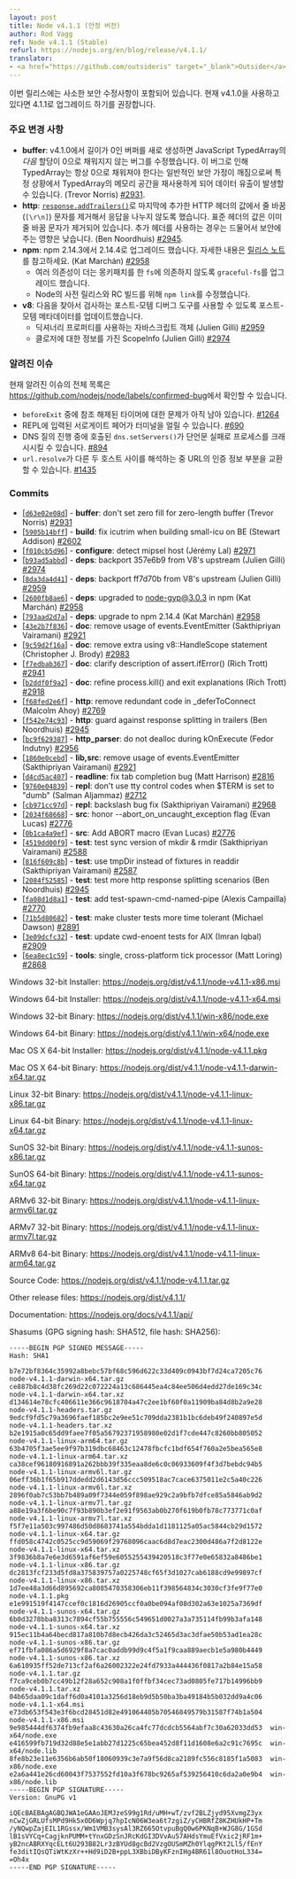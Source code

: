 ```yaml
---
layout: post
title: Node v4.1.1 (안정 버전)
author: Rod Vagg
ref: Node v4.1.1 (Stable)
refurl: https://nodejs.org/en/blog/release/v4.1.1/
translator:
- <a href="https://github.com/outsideris" target="_blank">Outsider</a>
---
```


<!--
This release contains some minor security-related updates. You are advised to upgrade to 4.1.1 if you are currently running v4.1.0.
-->
이번 릴리스에는 사소한 보안 수정사항이 포함되어 있습니다. 현재 v4.1.0을 사용하고 있다면 4.1.1로 업그레이드 하기를 권장합니다.

<!--
### Notable changes

* **buffer**: Fixed a bug introduced in v4.1.0 where allocating a new zero-length buffer can result in the _next_ allocation of a TypedArray in JavaScript not being zero-filled. In certain circumstances this could result in data leakage via reuse of memory space in TypedArrays, breaking the normally safe assumption that TypedArrays should be always zero-filled. (Trevor Norris) [#2931](https://github.com/nodejs/node/pull/2931).
* **http**: Guard against response-splitting of HTTP trailing headers added via [`response.addTrailers()`](https://nodejs.org/api/http.html#http_response_addtrailers_headers) by removing new-line (`[\r\n]`) characters from values. Note that standard header values are already stripped of new-line characters. The expected security impact is low because trailing headers are rarely used. (Ben Noordhuis) [#2945](https://github.com/nodejs/node/pull/2945).
* **npm**: Upgrade to npm 2.14.4 from 2.14.3, see [release notes](https://github.com/npm/npm/releases/tag/v2.14.4) for full details (Kat Marchán) [#2958](https://github.com/nodejs/node/pull/2958)
  - Upgrades `graceful-fs` on multiple dependencies to no longer rely on monkey-patching `fs`
  - Fix `npm link` for pre-release / RC builds of Node
* **v8**: Update post-mortem metadata to allow post-mortem debugging tools to find and inspect:
  - JavaScript objects that use dictionary properties (Julien Gilli) [#2959](https://github.com/nodejs/node/pull/2959)
  - ScopeInfo and thus closures (Julien Gilli) [#2974](https://github.com/nodejs/node/pull/2974)
-->
### 주요 변경 사항
* **buffer**: v4.1.0에서 길이가 0인 버퍼를 새로 생성하면 JavaScript TypedArray의 _다음_ 할당이 0으로 채워지지 않는 버그를 수정했습니다. 이 버그로 인해 TypedArray는 항상 0으로 채워져야 한다는 일반적인 보안 가정이 깨짐으로써 특정 상황에서 TypedArray의 메모리 공간을 재사용하게 되어 데이터 유출이 발생할 수 있습니다. (Trevor Norris) [#2931](https://github.com/nodejs/node/pull/2931).
* **http**: [`response.addTrailers()`](https://nodejs.org/api/http.html#http_response_addtrailers_headers)로 마지막에 추가한 HTTP 헤더의 값에서 줄 바꿈(`[\r\n]`) 문자를 제거해서 응답을 나누지 않도록 했습니다. 표준 헤더의 값은 이미 줄 바꿈 문자가 제거되어 있습니다. 추가 헤더를 사용하는 경우는 드물어서 보안에 주는 영향은 낮습니다. (Ben Noordhuis) [#2945](https://github.com/nodejs/node/pull/2945).
* **npm**: npm 2.14.3에서 2.14.4로 업그레이드 했습니다. 자세한 내용은 [릴리스 노트](https://github.com/npm/npm/releases/tag/v2.14.4)를 참고하세요. (Kat Marchán) [#2958](https://github.com/nodejs/node/pull/2958)
  - 여러 의존성이 더는 몽키패치를 한 `fs`에 의존하지 않도록 `graceful-fs`를 업그레이드 했습니다.
  - Node의 사전 릴리스와 RC 빌드를 위해 `npm link`를 수정했습니다.
* **v8**: 다음을 찾아서 검사하는 포스트-모템 디버그 도구를 사용할 수 있도록 포스트-모템 메타데이터를 업데이트했습니다.
  - 딕셔너리 프로퍼티를 사용하는 자바스크립트 객체 (Julien Gilli) [#2959](https://github.com/nodejs/node/pull/2959)
  - 클로저에 대한 정보를 가진 ScopeInfo (Julien Gilli) [#2974](https://github.com/nodejs/node/pull/2974)

<!--
### Known issues

See https://github.com/nodejs/node/labels/confirmed-bug for complete and current list of known issues.

* Some problems with unreferenced timers running during `beforeExit` are still to be resolved. See [#1264](https://github.com/nodejs/node/issues/1264).
* Surrogate pair in REPL can freeze terminal. [#690](https://github.com/nodejs/node/issues/690)
* Calling `dns.setServers()` while a DNS query is in progress can cause the process to crash on a failed assertion. [#894](https://github.com/nodejs/node/issues/894)
* `url.resolve` may transfer the auth portion of the url when resolving between two full hosts, see [#1435](https://github.com/nodejs/node/issues/1435).
-->
### 알려진 이슈

현재 알려진 이슈의 전체 목록은
<https://github.com/nodejs/node/labels/confirmed-bug>에서 확인할 수 있습니다.

* `beforeExit` 중에 참조 해제된 타이머에 대한 문제가 아직 남아 있습니다. [#1264](https://github.com/nodejs/io.js/issues/1264)
* REPL에 입력된 서로게이트 페어가 터미널을 얼릴 수 있습니다. [#690](https://github.com/nodejs/io.js/issues/690)
* DNS 질의 진행 중에 호출된 `dns.setServers()`가 단언문 실패로 프로세스를 크래시시킬 수 있습니다. [#894](https://github.com/nodejs/io.js/issues/894)
* `url.resolve`가 다른 두 호스트 사이를 해석하는 중 URL의 인증 정보 부분을 교환할 수 있습니다. [#1435](https://github.com/nodejs/io.js/issues/1435)

### Commits

* [[`d63e02e08d`](https://github.com/nodejs/node/commit/d63e02e08d)] - **buffer**: don't set zero fill for zero-length buffer (Trevor Norris) [#2931](https://github.com/nodejs/node/pull/2931)
* [[`5905b14bff`](https://github.com/nodejs/node/commit/5905b14bff)] - **build**: fix icutrim when building small-icu on BE (Stewart Addison) [#2602](https://github.com/nodejs/node/pull/2602)
* [[`f010cb5d96`](https://github.com/nodejs/node/commit/f010cb5d96)] - **configure**: detect mipsel host (Jérémy Lal) [#2971](https://github.com/nodejs/node/pull/2971)
* [[`b93ad5abbd`](https://github.com/nodejs/node/commit/b93ad5abbd)] - **deps**: backport 357e6b9 from V8's upstream (Julien Gilli) [#2974](https://github.com/nodejs/node/pull/2974)
* [[`8da3da4d41`](https://github.com/nodejs/node/commit/8da3da4d41)] - **deps**: backport ff7d70b from V8's upstream (Julien Gilli) [#2959](https://github.com/nodejs/node/pull/2959)
* [[`2600fb8ae6`](https://github.com/nodejs/node/commit/2600fb8ae6)] - **deps**: upgraded to node-gyp@3.0.3 in npm (Kat Marchán) [#2958](https://github.com/nodejs/node/pull/2958)
* [[`793aad2d7a`](https://github.com/nodejs/node/commit/793aad2d7a)] - **deps**: upgrade to npm 2.14.4 (Kat Marchán) [#2958](https://github.com/nodejs/node/pull/2958)
* [[`43e2b7f836`](https://github.com/nodejs/node/commit/43e2b7f836)] - **doc**: remove usage of events.EventEmitter (Sakthipriyan Vairamani) [#2921](https://github.com/nodejs/node/pull/2921)
* [[`9c59d2f16a`](https://github.com/nodejs/node/commit/9c59d2f16a)] - **doc**: remove extra using v8::HandleScope statement (Christopher J. Brody) [#2983](https://github.com/nodejs/node/pull/2983)
* [[`f7edbab367`](https://github.com/nodejs/node/commit/f7edbab367)] - **doc**: clarify description of assert.ifError() (Rich Trott) [#2941](https://github.com/nodejs/node/pull/2941)
* [[`b2ddf0f9a2`](https://github.com/nodejs/node/commit/b2ddf0f9a2)] - **doc**: refine process.kill() and exit explanations (Rich Trott) [#2918](https://github.com/nodejs/node/pull/2918)
* [[`f68fed2e6f`](https://github.com/nodejs/node/commit/f68fed2e6f)] - **http**: remove redundant code in _deferToConnect (Malcolm Ahoy) [#2769](https://github.com/nodejs/node/pull/2769)
* [[`f542e74c93`](https://github.com/nodejs/node/commit/f542e74c93)] - **http**: guard against response splitting in trailers (Ben Noordhuis) [#2945](https://github.com/nodejs/node/pull/2945)
* [[`bc9f629387`](https://github.com/nodejs/node/commit/bc9f629387)] - **http_parser**: do not dealloc during kOnExecute (Fedor Indutny) [#2956](https://github.com/nodejs/node/pull/2956)
* [[`1860e0cebd`](https://github.com/nodejs/node/commit/1860e0cebd)] - **lib,src**: remove usage of events.EventEmitter (Sakthipriyan Vairamani) [#2921](https://github.com/nodejs/node/pull/2921)
* [[`d4cd5ac407`](https://github.com/nodejs/node/commit/d4cd5ac407)] - **readline**: fix tab completion bug (Matt Harrison) [#2816](https://github.com/nodejs/node/pull/2816)
* [[`9760e04839`](https://github.com/nodejs/node/commit/9760e04839)] - **repl**: don't use tty control codes when $TERM is set to "dumb" (Salman Aljammaz) [#2712](https://github.com/nodejs/node/pull/2712)
* [[`cb971cc97d`](https://github.com/nodejs/node/commit/cb971cc97d)] - **repl**: backslash bug fix (Sakthipriyan Vairamani) [#2968](https://github.com/nodejs/node/pull/2968)
* [[`2034f68668`](https://github.com/nodejs/node/commit/2034f68668)] - **src**: honor --abort_on_uncaught_exception flag (Evan Lucas) [#2776](https://github.com/nodejs/node/pull/2776)
* [[`0b1ca4a9ef`](https://github.com/nodejs/node/commit/0b1ca4a9ef)] - **src**: Add ABORT macro (Evan Lucas) [#2776](https://github.com/nodejs/node/pull/2776)
* [[`4519dd00f9`](https://github.com/nodejs/node/commit/4519dd00f9)] - **test**: test sync version of mkdir & rmdir (Sakthipriyan Vairamani) [#2588](https://github.com/nodejs/node/pull/2588)
* [[`816f609c8b`](https://github.com/nodejs/node/commit/816f609c8b)] - **test**: use tmpDir instead of fixtures in readdir (Sakthipriyan Vairamani) [#2587](https://github.com/nodejs/node/pull/2587)
* [[`2084f52585`](https://github.com/nodejs/node/commit/2084f52585)] - **test**: test more http response splitting scenarios (Ben Noordhuis) [#2945](https://github.com/nodejs/node/pull/2945)
* [[`fa08d1d8a1`](https://github.com/nodejs/node/commit/fa08d1d8a1)] - **test**: add test-spawn-cmd-named-pipe (Alexis Campailla) [#2770](https://github.com/nodejs/node/pull/2770)
* [[`71b5d80682`](https://github.com/nodejs/node/commit/71b5d80682)] - **test**: make cluster tests more time tolerant (Michael Dawson) [#2891](https://github.com/nodejs/node/pull/2891)
* [[`3e09dcfc32`](https://github.com/nodejs/node/commit/3e09dcfc32)] - **test**: update cwd-enoent tests for AIX (Imran Iqbal) [#2909](https://github.com/nodejs/node/pull/2909)
* [[`6ea8ec1c59`](https://github.com/nodejs/node/commit/6ea8ec1c59)] - **tools**: single, cross-platform tick processor (Matt Loring) [#2868](https://github.com/nodejs/node/pull/2868)

Windows 32-bit Installer: https://nodejs.org/dist/v4.1.1/node-v4.1.1-x86.msi

Windows 64-bit Installer: https://nodejs.org/dist/v4.1.1/node-v4.1.1-x64.msi

Windows 32-bit Binary: https://nodejs.org/dist/v4.1.1/win-x86/node.exe

Windows 64-bit Binary: https://nodejs.org/dist/v4.1.1/win-x64/node.exe

Mac OS X 64-bit Installer: https://nodejs.org/dist/v4.1.1/node-v4.1.1.pkg

Mac OS X 64-bit Binary: https://nodejs.org/dist/v4.1.1/node-v4.1.1-darwin-x64.tar.gz

Linux 32-bit Binary: https://nodejs.org/dist/v4.1.1/node-v4.1.1-linux-x86.tar.gz

Linux 64-bit Binary: https://nodejs.org/dist/v4.1.1/node-v4.1.1-linux-x64.tar.gz

SunOS 32-bit Binary: https://nodejs.org/dist/v4.1.1/node-v4.1.1-sunos-x86.tar.gz

SunOS 64-bit Binary: https://nodejs.org/dist/v4.1.1/node-v4.1.1-sunos-x64.tar.gz

ARMv6 32-bit Binary: https://nodejs.org/dist/v4.1.1/node-v4.1.1-linux-armv6l.tar.gz

ARMv7 32-bit Binary: https://nodejs.org/dist/v4.1.1/node-v4.1.1-linux-armv7l.tar.gz

ARMv8 64-bit Binary: https://nodejs.org/dist/v4.1.1/node-v4.1.1-linux-arm64.tar.gz

Source Code: https://nodejs.org/dist/v4.1.1/node-v4.1.1.tar.gz

Other release files: https://nodejs.org/dist/v4.1.1/

Documentation: https://nodejs.org/docs/v4.1.1/api/

Shasums (GPG signing hash: SHA512, file hash: SHA256):

```
-----BEGIN PGP SIGNED MESSAGE-----
Hash: SHA1

b7e72bf8364c35992a8bebc57bf68c596d622c33d409c0943bf7d24ca7205c76  node-v4.1.1-darwin-x64.tar.gz
ce887b8c4d38fc269d22c072224a13c686445ea4c84ee506d4edd27de169c34c  node-v4.1.1-darwin-x64.tar.xz
d134614e78cfc406611e366c9618704a47c2ee1bf60f0a11909ba84d8b2a9e28  node-v4.1.1-headers.tar.gz
9edcf9fd5c79a3696faef185bc2e9ee51c709dda2381b1bc6deb49f240897e5d  node-v4.1.1-headers.tar.xz
b2e1915a0c65dd9faee7f05a56792371958980e02d1f7cde447c8260bb805052  node-v4.1.1-linux-arm64.tar.gz
63b4705f3ae5ee9f97b319dbc68463c12478fbcfc1bdf654f760a2e5bea565e8  node-v4.1.1-linux-arm64.tar.xz
ca38cef96180916891a262bbb39f335eaa8de6c0c06933609f4f3d7bebdc94b5  node-v4.1.1-linux-armv6l.tar.gz
06eff36b1f65b917ddedd2d6143d56ccc509518ac7cace6375011e2c5a40c226  node-v4.1.1-linux-armv6l.tar.xz
2896f0ab7c53bb7b489a09f7344e059f898ae929c2a9bfb7dfce85a5846ab9d2  node-v4.1.1-linux-armv7l.tar.gz
a88e19a3f6be90c7f93b890b3ef2e91f9563ab0b270f619b0fb78c773771c0af  node-v4.1.1-linux-armv7l.tar.xz
f5f7e11a503c997486d50d8683741a554bdda1d1181125a05ac5844cb29d1572  node-v4.1.1-linux-x64.tar.gz
ffd058c4742c0525cc9d59069f29768096caac6d8d7eac2300d486a7f2d8122e  node-v4.1.1-linux-x64.tar.xz
3f9836b8a7e6e3d6591af6ef59e6055255439420518c3f77e0e65832a8486be1  node-v4.1.1-linux-x86.tar.gz
dc2813fcf233d5fd8a375839757a0225748cf65f3d1027cab6188cd9e99897cf  node-v4.1.1-linux-x86.tar.xz
1d7ee48a3d66d895692ca8085470358306eb11f398564834c3030cf3fe9f77e0  node-v4.1.1.pkg
e1e991519f4147ccef0c1816d26905ccf0a0be094af08d302a63e1025a7369df  node-v4.1.1-sunos-x64.tar.gz
6b0d3278bba8313c7894cf55b755556c549651d0027a3a735114fb99b3afa148  node-v4.1.1-sunos-x64.tar.xz
915ec11b4a64becd817a810b7d8ecb426da3c52465d3ac3dfae50b53ad1ea28c  node-v4.1.1-sunos-x86.tar.gz
ef71fbfa086a5d6929f8a7cac0addb99d9c4f5a1f9caa889aecb1e5a980b4449  node-v4.1.1-sunos-x86.tar.xz
6a610935ff52de713cf2af6a26002322e24fd7933a444436f0817a2b84e15a58  node-v4.1.1.tar.gz
f7ca9ceb0b7cc49b12f28a652c908a1f0ffbf34cec73ad0805fe717b14996bb9  node-v4.1.1.tar.xz
04b65daa09c1daff6d0a4101a3256d18eb9d5b50ba3ba49184b5b032dd9a4c06  node-v4.1.1-x64.msi
e73db653f543e3f6bcd28451d82e491064405b70546849579b31587f74b1a504  node-v4.1.1-x86.msi
9e985444df6374fb9efaa8c43630a26ca4fc77dcdcb5564abf7c30a62033dd53  win-x64/node.exe
e416599fb719d32d88e5e1abb27d1225c65bea452d8f11d1608e6a2c91c7695c  win-x64/node.lib
8fe8b23e11e6356b6ab50f18060939c3e7a9f56d8ca2189fc556c8185f1a5083  win-x86/node.exe
e2a6a441e26cd60043f7537552fd10a3f678bc9265af539256410c6da2a0e9b4  win-x86/node.lib
-----BEGIN PGP SIGNATURE-----
Version: GnuPG v1

iQEcBAEBAgAGBQJWA1eGAAoJEMJzeS99g1Rd/uMH+wT/zvf2BLZjyd95XvmgZ3yx
nCwZjGRLUfsMPd9Hk5x0D6Wpjq7hpIcN06W3ea6t7zgiZ/yCHBRfZ8KZHUkHP+Tm
/yNQwpZajEIL1RGssx/Wm1VMB3sysAl3RZ665OtvpuBgQ0w6PKNqB+WJG8G/1GSd
lB1sVYCq+CagjknPUMM+tYnxGDzSnJRcKdGI3DVvAu57AHdsYmuEfVxic2jRF1m+
yB2ncABRXYqcELt6U293B82Lr3zBYUd8gcBd2VzgOUSmMZh0YlqgPKt2Ll5/fEnY
fe3ditIQsQTiWtKzXr++Hd9iD2B+ppL3XBbiDByKFznIHg4BR61l8OuotHoL334=
=Oh4x
-----END PGP SIGNATURE-----

```
